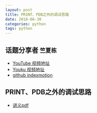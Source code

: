 ```yaml
---
layout: post
title: PRINT、PDB之外的调试思路
date: 2018-06-30
categories: python
tags: python
---
```


## 话题分享者 `竺夏栋`

- [YouTube 视频地址](https://www.youtube.com/watch?v=nbWuX9jkMX0)
- [Youku 视频地址](https://v.youku.com/v_show/id_XMzcxMzc1NDk2NA==.html)
- [github indexmotion](https://github.com/indexmotion)

## PRINT、PDB之外的调试思路
- [讲义pdf](https://github.com/HZPUG/HZPUG.github.io/blob/master/lectures/2018-06-30/PRINT、PDB之外的调试思路.pdf)
